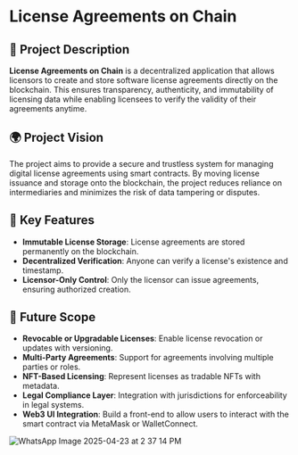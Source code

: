 # License Agreements on Chain

## 📄 Project Description

**License Agreements on Chain** is a decentralized application that allows licensors to create and store software license agreements directly on the blockchain. This ensures transparency, authenticity, and immutability of licensing data while enabling licensees to verify the validity of their agreements anytime.

## 🌍 Project Vision

The project aims to provide a secure and trustless system for managing digital license agreements using smart contracts. By moving license issuance and storage onto the blockchain, the project reduces reliance on intermediaries and minimizes the risk of data tampering or disputes.

## 🚀 Key Features

- **Immutable License Storage**: License agreements are stored permanently on the blockchain.
- **Decentralized Verification**: Anyone can verify a license's existence and timestamp.
- **Licensor-Only Control**: Only the licensor can issue agreements, ensuring authorized creation.

## 🔭 Future Scope

- **Revocable or Upgradable Licenses**: Enable license revocation or updates with versioning.
- **Multi-Party Agreements**: Support for agreements involving multiple parties or roles.
- **NFT-Based Licensing**: Represent licenses as tradable NFTs with metadata.
- **Legal Compliance Layer**: Integration with jurisdictions for enforceability in legal systems.
- **Web3 UI Integration**: Build a front-end to allow users to interact with the smart contract via MetaMask or WalletConnect.

![WhatsApp Image 2025-04-23 at 2 37 14 PM](https://github.com/user-attachments/assets/9a4b1bf1-4300-49a3-8993-b70793edacc5)
